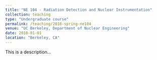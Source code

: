 ```yaml
---
title: "NE 104 - Radiation Detection and Nuclear Instrumentation"
collection: teaching
type: "Undergraduate course"
permalink: /teaching/2018-spring-ne104
venue: "UC Berkeley, Department of Nuclear Engineering"
date: 2018-01-01
location: "Berkeley, CA"
---
```


This is a description...

